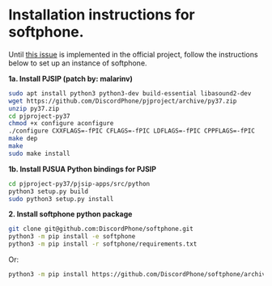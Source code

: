 # Installation instructions for softphone.
Until [this issue](https://github.com/pjsip/pjproject/issues/2352) is implemented in the official project, follow the instructions below to set up an instance of softphone.

**1a. Install PJSIP (patch by: malarinv)**
```bash
sudo apt install python3 python3-dev build-essential libasound2-dev
wget https://github.com/DiscordPhone/pjproject/archive/py37.zip
unzip py37.zip
cd pjproject-py37
chmod +x configure aconfigure
./configure CXXFLAGS=-fPIC CFLAGS=-fPIC LDFLAGS=-fPIC CPPFLAGS=-fPIC
make dep
make
sudo make install
```

**1b. Install PJSUA Python bindings for PJSIP**
```bash
cd pjproject-py37/pjsip-apps/src/python
python3 setup.py build
sudo python3 setup.py install
```

**2. Install softphone python package**
```bash
git clone git@github.com:DiscordPhone/softphone.git
python3 -m pip install -e softphone
python3 -m pip install -r softphone/requirements.txt
```
Or:
```bash
python3 -m pip install https://github.com/DiscordPhone/softphone/archive/master.zip -U
```
